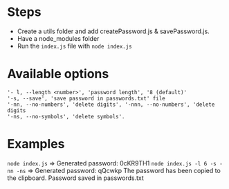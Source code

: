 # Steps
- Create a utils folder and add createPassword.js & savePassword.js.
- Have a node_modules folder
- Run the `index.js` file with `node index.js`

# Available options
```
'- l, --length <number>', 'password length', '8 (default)'
'-s, --save', 'save password in passwords.txt' file
'-nn, --no-numbers', 'delete digits', '-nnn, --no-numbers', 'delete digits
'-ns, --no-symbols', 'delete symbols'.
```

# Examples
`node index.js` => Generated password: 0cKR9TH1
`node index.js -l 6 -s -nn -ns` => Generated password: qQcwkp
The password has been copied to the clipboard.
Password saved in passwords.txt
